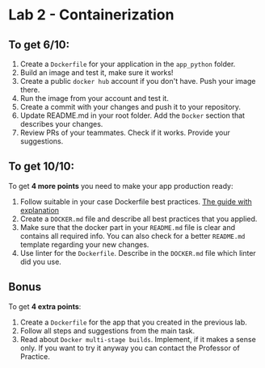# Lab 2 - Containerization

## To get 6/10:

1. Create a `Dockerfile` for your application in the `app_python` folder.
2. Build an image and test it, make sure it works!
3. Create a public `docker hub` account if you don't have. Push your image there.
4. Run the image from your account and test it.
5. Create a commit with your changes and push it to your repository.
6. Update README.md in your root folder. Add the `Docker` section that describes your changes.
7. Review PRs of your teammates. Check if it works. Provide your suggestions.

## To get 10/10:
To get **4 more points** you need to make your app production ready:

1. Follow suitable in your case Dockerfile best practices. [The guide with explanation](https://sysdig.com/blog/dockerfile-best-practices/)
2. Create a `DOCKER.md` file and describe all best practices that you applied.
3. Make sure that the docker part in your `README.md` file is clear and contains all required info. You can also check for a better `README.md` template regarding your new changes.
4. Use linter for the `Dockerfile`. Describe in the `DOCKER.md` file which linter did you use.

## Bonus

To get **4 extra points**:

1. Create a `Dockerfile` for the app that you created in the previous lab.
2. Follow all steps and suggestions from the main task.
3. Read about `Docker multi-stage builds`. Implement, if it makes a sense only. If you want to try it anyway you can contact the Professor of Practice.
